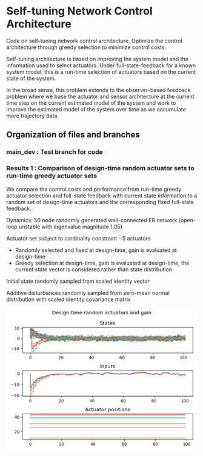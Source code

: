 # Self-tuning Network Control Architecture

Code on self-tuning network control architecture.
Optimize the control architecture through greedy selection to minimize control costs.

Self-tuning architecture is based on improving the system model and the information used to select actuators.
Under full-state-feedback for a known system model, this is a run-time selection of actuators based on the current state of the system.

In the broad sense, this problem extends to the observer-based feedback problem where we base the actuator and sensor architecture at the current time step on the current estimated model of the system and work to improve the estimated model of the system over time as we accumulate more trajectory data.

## Organization of files and branches
### main_dev : Test branch for code
### Results 1 : Comparison of design-time random actuator sets to run-time greedy actuator sets
We compare the control costs and performance from run-time greedy actuator selection and full-state feedback with current state information to a random set of design-time actuators and the corresponding fixed full-state feedback.

Dynamics: 50 node randomly generated well-connected ER network (open-loop unstable with eigenvalue magnitude 1.05)

Actuator set subject to cardinality constraint - 5 actuators
- Randomly selected and fixed at design-time, gain is evaluated at design-time
- Greedy selection at design-time, gain is evaluated at design-time, the current state vector is considered rather than state distribution

Initial state randomly sampled from scaled identity vector

Additive disturbances randomly sampled from zero-mean normal distribution with scaled identity covariance matrix

<img src="images/Plt_traj_1.png">

[//]: # (<img src="images/Pl.png">)
